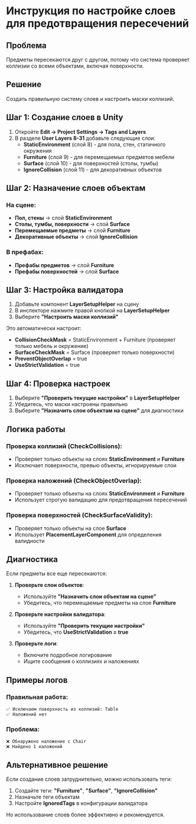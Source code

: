 # Инструкция по настройке слоев для предотвращения пересечений

## Проблема
Предметы пересекаются друг с другом, потому что система проверяет коллизии со всеми объектами, включая поверхности.

## Решение
Создать правильную систему слоев и настроить маски коллизий.

## Шаг 1: Создание слоев в Unity

1. Откройте **Edit → Project Settings → Tags and Layers**
2. В разделе **User Layers 8-31** добавьте следующие слои:
   - **StaticEnvironment** (слой 8) - для пола, стен, статичного окружения
   - **Furniture** (слой 9) - для перемещаемых предметов мебели
   - **Surface** (слой 10) - для поверхностей (столы, тумбы)
   - **IgnoreCollision** (слой 11) - для декоративных объектов

## Шаг 2: Назначение слоев объектам

### На сцене:
- **Пол, стены** → слой **StaticEnvironment**
- **Столы, тумбы, поверхности** → слой **Surface**
- **Перемещаемые предметы** → слой **Furniture**
- **Декоративные объекты** → слой **IgnoreCollision**

### В префабах:
- **Префабы предметов** → слой **Furniture**
- **Префабы поверхностей** → слой **Surface**

## Шаг 3: Настройка валидатора

1. Добавьте компонент **LayerSetupHelper** на сцену
2. В инспекторе нажмите правой кнопкой на **LayerSetupHelper**
3. Выберите **"Настроить маски коллизий"**

Это автоматически настроит:
- **CollisionCheckMask** = StaticEnvironment + Furniture (проверяет только мебель и окружение)
- **SurfaceCheckMask** = Surface (проверяет только поверхности)
- **PreventObjectOverlap** = true
- **UseStrictValidation** = true

## Шаг 4: Проверка настроек

1. Выберите **"Проверить текущие настройки"** в **LayerSetupHelper**
2. Убедитесь, что маски настроены правильно
3. Выберите **"Назначить слои объектам на сцене"** для диагностики

## Логика работы

### Проверка коллизий (CheckCollisions):
- Проверяет только объекты на слоях **StaticEnvironment** и **Furniture**
- Исключает поверхности, превью объекты, игнорируемые слои

### Проверка наложений (CheckObjectOverlap):
- Проверяет только объекты на слоях **StaticEnvironment** и **Furniture**
- Использует строгую валидацию для предотвращения пересечений

### Проверка поверхностей (CheckSurfaceValidity):
- Проверяет только объекты на слое **Surface**
- Использует **PlacementLayerComponent** для определения валидности

## Диагностика

Если предметы все еще пересекаются:

1. **Проверьте слои объектов**:
   - Используйте **"Назначить слои объектам на сцене"**
   - Убедитесь, что перемещаемые предметы на слое **Furniture**

2. **Проверьте настройки валидатора**:
   - Используйте **"Проверить текущие настройки"**
   - Убедитесь, что **UseStrictValidation = true**

3. **Проверьте логи**:
   - Включите подробное логирование
   - Ищите сообщения о коллизиях и наложениях

## Примеры логов

### Правильная работа:
```
✅ Исключаем поверхность из коллизий: Table
✅ Наложений нет
```

### Проблема:
```
❌ Обнаружено наложение с Chair
❌ Найдено 1 наложений
```

## Альтернативное решение

Если создание слоев затруднительно, можно использовать теги:

1. Создайте теги: **"Furniture"**, **"Surface"**, **"IgnoreCollision"**
2. Назначьте теги объектам
3. Настройте **IgnoredTags** в конфигурации валидатора

Но использование слоев более эффективно и рекомендуется.
